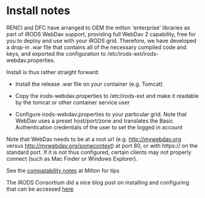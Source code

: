 # Install notes

RENCI and DFC have arranged to OEM the milton 'enterprise' libraries as part of iRODS WebDav support, providing full WebDav 2
capability, free for you to deploy and use with your iRODS grid.  Therefore, we have developed a drop-in .war file that contains
all of the necessary compiled code and keys, and exported the configuration to /etc/irods-ext/irods-webdav.properties.

Install is thus rather straight forward:

* Install the release .war file on your container (e.g. Tomcat)

* Copy the irods-webdav.properties to /etc/irods-ext and make it readable by the tomcat or other container service user

* Configure irods-webdav.properties to your particular grid.  Note that WebDav uses a preset host/port/zone and translates the Basic Authentication credentials of the user to set the logged in account

Note that WebDav needs to be at a root url (e.g. http://mywebdav.org versus http://mywebdav.org/somecontext) at port 80, or with https:// on the standard port.  If it is not thus configured, certain
clients may not properly connect (such as Mac Finder or Windows Explorer).  

See the [compatability notes](http://milton.io/guide/compat/index.html) at Milton for tips

The iRODS Consortium did a nice blog post on installing and configuring that can be accessed [here](http://irods.org/2015/04/how-to-drag-and-drop-access-to-irods-with-webdav/)




